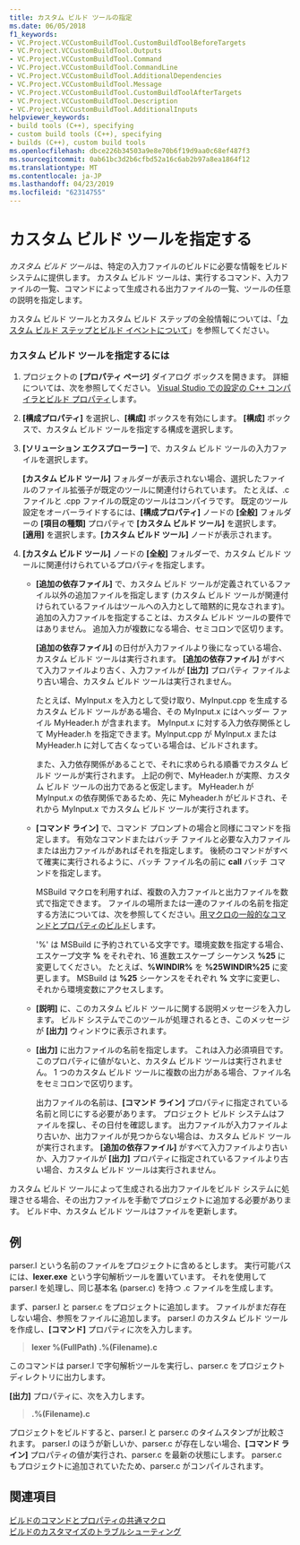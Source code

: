 ```yaml
---
title: カスタム ビルド ツールの指定
ms.date: 06/05/2018
f1_keywords:
- VC.Project.VCCustomBuildTool.CustomBuildToolBeforeTargets
- VC.Project.VCCustomBuildTool.Outputs
- VC.Project.VCCustomBuildTool.Command
- VC.Project.VCCustomBuildTool.CommandLine
- VC.Project.VCCustomBuildTool.AdditionalDependencies
- VC.Project.VCCustomBuildTool.Message
- VC.Project.VCCustomBuildTool.CustomBuildToolAfterTargets
- VC.Project.VCCustomBuildTool.Description
- VC.Project.VCCustomBuildTool.AdditionalInputs
helpviewer_keywords:
- build tools (C++), specifying
- custom build tools (C++), specifying
- builds (C++), custom build tools
ms.openlocfilehash: dbce226b34503a9e8e70b6f19d9aa0c68ef487f3
ms.sourcegitcommit: 0ab61bc3d2b6cfbd52a16c6ab2b97a8ea1864f12
ms.translationtype: MT
ms.contentlocale: ja-JP
ms.lasthandoff: 04/23/2019
ms.locfileid: "62314755"
---
```

# <a name="specify-custom-build-tools"></a>カスタム ビルド ツールを指定する

*カスタム ビルド ツール*は、特定の入力ファイルのビルドに必要な情報をビルド システムに提供します。 カスタム ビルド ツールは、実行するコマンド、入力ファイルの一覧、コマンドによって生成される出力ファイルの一覧、ツールの任意の説明を指定します。

カスタム ビルド ツールとカスタム ビルド ステップの全般情報については、「[カスタム ビルド ステップとビルド イベントについて](understanding-custom-build-steps-and-build-events.md)」を参照してください。

### <a name="to-specify-a-custom-build-tool"></a>カスタム ビルド ツールを指定するには

1. プロジェクトの **[プロパティ ページ]** ダイアログ ボックスを開きます。 詳細については、次を参照してください。 [Visual Studio での設定の C++ コンパイラとビルド プロパティ](working-with-project-properties.md)します。

1. **[構成プロパティ]** を選択し、**[構成]** ボックスを有効にします。 **[構成]** ボックスで、カスタム ビルド ツールを指定する構成を選択します。

1. **[ソリューション エクスプローラー]** で、カスタム ビルド ツールの入力ファイルを選択します。

   **[カスタム ビルド ツール]** フォルダーが表示されない場合、選択したファイルのファイル拡張子が既定のツールに関連付けられています。 たとえば、.c ファイルと .cpp ファイルの既定のツールはコンパイラです。 既定のツール設定をオーバーライドするには、**[構成プロパティ]** ノードの **[全般]** フォルダーの **[項目の種類]** プロパティで **[カスタム ビルド ツール]** を選択します。 **[適用]** を選択します。**[カスタム ビルド ツール]** ノードが表示されます。

1. **[カスタム ビルド ツール]** ノードの **[全般]** フォルダーで、カスタム ビルド ツールに関連付けられているプロパティを指定します。

   - **[追加の依存ファイル]** で、カスタム ビルド ツールが定義されているファイル以外の追加ファイルを指定します (カスタム ビルド ツールが関連付けられているファイルはツールへの入力として暗黙的に見なされます)。 追加の入力ファイルを指定することは、カスタム ビルド ツールの要件ではありません。 追加入力が複数になる場合、セミコロンで区切ります。

      **[追加の依存ファイル]** の日付が入力ファイルより後になっている場合、カスタム ビルド ツールは実行されます。 **[追加の依存ファイル]** がすべて入力ファイルより古く、入力ファイルが **[出力]** プロパティ ファイルより古い場合、カスタム ビルド ツールは実行されません。

      たとえば、MyInput.x を入力として受け取り、MyInput.cpp を生成するカスタム ビルド ツールがある場合、その MyInput.x にはヘッダー ファイル MyHeader.h が含まれます。 MyInput.x に対する入力依存関係として MyHeader.h を指定できます。MyInput.cpp が MyInput.x または MyHeader.h に対して古くなっている場合は、ビルドされます。

      また、入力依存関係があることで、それに求められる順番でカスタム ビルド ツールが実行されます。 上記の例で、MyHeader.h が実際、カスタム ビルド ツールの出力であると仮定します。 MyHeader.h が MyInput.x の依存関係であるため、先に Myheader.h がビルドされ、それから MyInput.x でカスタム ビルド ツールが実行されます。

   - **[コマンド ライン]** で、コマンド プロンプトの場合と同様にコマンドを指定します。 有効なコマンドまたはバッチ ファイルと必要な入力ファイルまたは出力ファイルがあればそれを指定します。 後続のコマンドがすべて確実に実行されるように、バッチ ファイル名の前に **call** バッチ コマンドを指定します。

      MSBuild マクロを利用すれば、複数の入力ファイルと出力ファイルを数式で指定できます。 ファイルの場所または一連のファイルの名前を指定する方法については、次を参照してください。[用マクロの一般的なコマンドとプロパティのビルド](reference/common-macros-for-build-commands-and-properties.md)します。

      '%' は MSBuild に予約されている文字です。環境変数を指定する場合、エスケープ文字 **%** をそれぞれ、16 進数エスケープ シーケンス **%25** に変更してください。 たとえば、**%WINDIR%** を **%25WINDIR%25** に変更します。 MSBuild は **%25** シーケンスをそれぞれ **%** 文字に変更し、それから環境変数にアクセスします。

   - **[説明]** に、このカスタム ビルド ツールに関する説明メッセージを入力します。 ビルド システムでこのツールが処理されるとき、このメッセージが **[出力]** ウィンドウに表示されます。

   - **[出力]** に出力ファイルの名前を指定します。 これは入力必須項目です。このプロパティに値がないと、カスタム ビルド ツールは実行されません。 1 つのカスタム ビルド ツールに複数の出力がある場合、ファイル名をセミコロンで区切ります。

      出力ファイルの名前は、**[コマンド ライン]** プロパティに指定されている名前と同じにする必要があります。 プロジェクト ビルド システムはファイルを探し、その日付を確認します。 出力ファイルが入力ファイルより古いか、出力ファイルが見つからない場合は、カスタム ビルド ツールが実行されます。 **[追加の依存ファイル]** がすべて入力ファイルより古いか、入力ファイルが **[出力]** プロパティに指定されているファイルより古い場合、カスタム ビルド ツールは実行されません。

カスタム ビルド ツールによって生成される出力ファイルをビルド システムに処理させる場合、その出力ファイルを手動でプロジェクトに追加する必要があります。 ビルド中、カスタム ビルド ツールはファイルを更新します。

## <a name="example"></a>例

parser.l という名前のファイルをプロジェクトに含めるとします。 実行可能パスには、**lexer.exe** という字句解析ツールを置いています。 それを使用して parser.l を処理し、同じ基本名 (parser.c) を持つ .c ファイルを生成します。

まず、parser.l と parser.c をプロジェクトに追加します。 ファイルがまだ存在しない場合、参照をファイルに追加します。 parser.l のカスタム ビルド ツールを作成し、**[コマンド]** プロパティに次を入力します。

> **lexer %(FullPath) .\%(Filename).c**

このコマンドは parser.l で字句解析ツールを実行し、parser.c をプロジェクト ディレクトリに出力します。

**[出力]** プロパティに、次を入力します。

> **.\%(Filename).c**

プロジェクトをビルドすると、parser.l と parser.c のタイムスタンプが比較されます。 parser.l のほうが新しいか、parser.c が存在しない場合、**[コマンド ライン]** プロパティの値が実行され、parser.c を最新の状態にします。 parser.c もプロジェクトに追加されていたため、parser.c がコンパイルされます。

## <a name="see-also"></a>関連項目

[ビルドのコマンドとプロパティの共通マクロ](reference/common-macros-for-build-commands-and-properties.md)<br>
[ビルドのカスタマイズのトラブルシューティング](troubleshooting-build-customizations.md)
